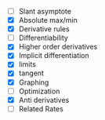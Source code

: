 - [ ]  Slant asymptote
- [x] Absolute max/min
- [x] Derivative rules
- [ ] Differentiability
- [x] Higher order derivatives
- [x] Implicit differentiation
- [x] limits
- [x] tangent
- [x] Graphing
- [ ] Optimization
- [x] Anti derivatives
- [ ] Related Rates
